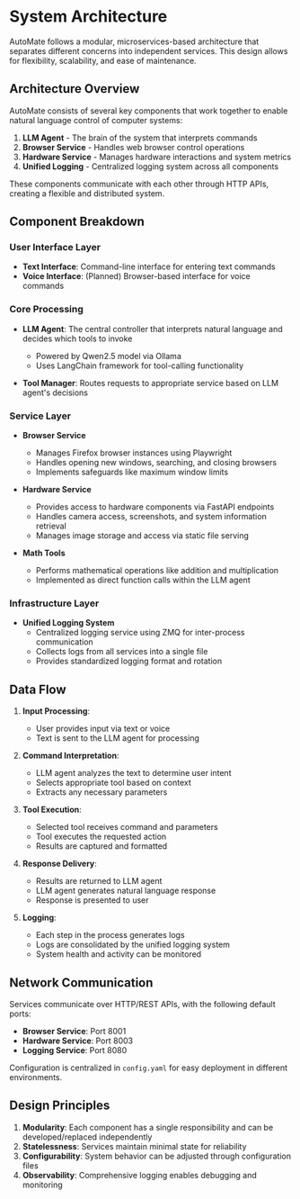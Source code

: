 # System Architecture

AutoMate follows a modular, microservices-based architecture that separates different concerns into independent services. This design allows for flexibility, scalability, and ease of maintenance.

## Architecture Overview

AutoMate consists of several key components that work together to enable natural language control of computer systems:

1. **LLM Agent** - The brain of the system that interprets commands
2. **Browser Service** - Handles web browser control operations
3. **Hardware Service** - Manages hardware interactions and system metrics
4. **Unified Logging** - Centralized logging system across all components

These components communicate with each other through HTTP APIs, creating a flexible and distributed system.

## Component Breakdown

### User Interface Layer

- **Text Interface**: Command-line interface for entering text commands
- **Voice Interface**: (Planned) Browser-based interface for voice commands

### Core Processing

- **LLM Agent**: The central controller that interprets natural language and decides which tools to invoke
  - Powered by Qwen2.5 model via Ollama
  - Uses LangChain framework for tool-calling functionality

- **Tool Manager**: Routes requests to appropriate service based on LLM agent's decisions

### Service Layer

- **Browser Service**
  - Manages Firefox browser instances using Playwright
  - Handles opening new windows, searching, and closing browsers
  - Implements safeguards like maximum window limits

- **Hardware Service**
  - Provides access to hardware components via FastAPI endpoints
  - Handles camera access, screenshots, and system information retrieval
  - Manages image storage and access via static file serving

- **Math Tools**
  - Performs mathematical operations like addition and multiplication
  - Implemented as direct function calls within the LLM agent

### Infrastructure Layer

- **Unified Logging System**
  - Centralized logging service using ZMQ for inter-process communication
  - Collects logs from all services into a single file
  - Provides standardized logging format and rotation

## Data Flow

1. **Input Processing**:
   - User provides input via text or voice
   - Text is sent to the LLM agent for processing

2. **Command Interpretation**:
   - LLM agent analyzes the text to determine user intent
   - Selects appropriate tool based on context
   - Extracts any necessary parameters

3. **Tool Execution**:
   - Selected tool receives command and parameters
   - Tool executes the requested action
   - Results are captured and formatted

4. **Response Delivery**:
   - Results are returned to LLM agent
   - LLM agent generates natural language response
   - Response is presented to user

5. **Logging**:
   - Each step in the process generates logs
   - Logs are consolidated by the unified logging system
   - System health and activity can be monitored

## Network Communication

Services communicate over HTTP/REST APIs, with the following default ports:

- **Browser Service**: Port 8001
- **Hardware Service**: Port 8003
- **Logging Service**: Port 8080

Configuration is centralized in `config.yaml` for easy deployment in different environments.

## Design Principles

1. **Modularity**: Each component has a single responsibility and can be developed/replaced independently
2. **Statelessness**: Services maintain minimal state for reliability
3. **Configurability**: System behavior can be adjusted through configuration files
4. **Observability**: Comprehensive logging enables debugging and monitoring
